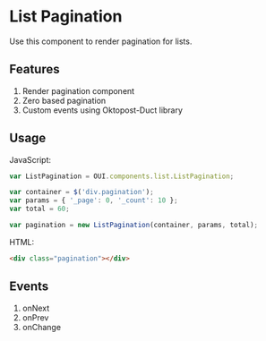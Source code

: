 # List Pagination
Use this component to render pagination for lists.

## Features
1. Render pagination component
2. Zero based pagination
3. Custom events using Oktopost-Duct library

## Usage
JavaScript:

```JavaScript
var ListPagination = OUI.components.list.ListPagination;

var container = $('div.pagination');
var params = { '_page': 0, '_count': 10 };
var total = 60;

var pagination = new ListPagination(container, params, total);
```

HTML:
```HTML
<div class="pagination"></div>
```

## Events
1. onNext
2. onPrev
3. onChange